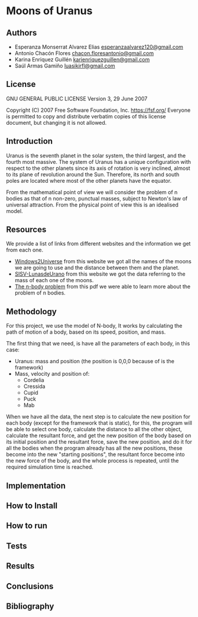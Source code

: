 # Moons of Uranus
## Authors
- Esperanza Monserrat Alvarez Elias esperanzaalvarez120@gmail.com
- Antonio Chacón Flores chacon.floresantonio@gmail.com
- Karina Enriquez Guillén karienriquezguillen@gmail.com
- Saúl Armas Gamiño   luasikirfl@gmail.com

## License

GNU GENERAL PUBLIC LICENSE
Version 3, 29 June 2007

Copyright (C) 2007 Free Software Foundation, Inc. <https://fsf.org/>
Everyone is permitted to copy and distribute verbatim copies
of this license document, but changing it is not allowed.

## Introduction

Uranus is the seventh planet in the solar system, the third largest, and the fourth most massive. The system of Uranus has a unique configuration with respect to the other planets since its axis of rotation is very inclined, almost to its plane of revolution around the Sun. Therefore, its north and south poles are located where most of the other planets have the equator.

From the mathematical point of view we will consider the problem of n bodies as that of n non-zero, punctual masses, subject to Newton's law of universal attraction. From the physical point of view this is an idealised model.

## Resources
We provide a list of links from different websites and the information we get from each one.
- [Windows2Universe](https://www.windows2universe.org/our_solar_system/moons_table.html&lang=sp) from this website we got all the names of the moons we are going to use and the distance between them and the planet.
- [SISV-LunasdeUrano](https://sisv.idideadigital.com/urano/lunas-dats.htm) from this website we got the data referring to the mass of each one of the moons.
- [The n-body problem](https://core.ac.uk/download/pdf/39029007.pdf) from this pdf we were able to learn more about the problem of n bodies.

## Methodology
For this project, we use the model of N-body, It works by calculating the path of motion of a body, based on its speed, position, and mass.

The first thing that we need, is have all the parameters of each body, in this case:
- Uranus: mass and position (the position is 0,0,0 because of is the framework)
- Mass, velocity and position of:
  - Cordelia
  - Cressida
  - Cupid
  - Puck
  - Mab

When we have all the data, the next step is to calculate the new position for each body (except for the framework that is static), for this, the program will be able to select one body, calculate the distance to all the other object, calculate the resultant force, and get the new position of the body based on its initial position and the resultant force, save the new position, and do it for all the bodies when the program already has all the new positions, these become into the new "starting positions", the resultant force become into the new force of the body, and the whole process is repeated, until the required simulation time is reached.

## Implementation

## How to Install

## How to run

## Tests

## Results

## Conclusions

## Bibliography
